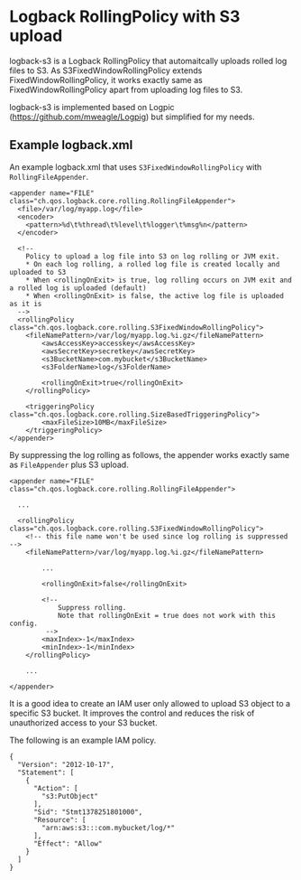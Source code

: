 Logback RollingPolicy with S3 upload
==========

logback-s3 is a Logback RollingPolicy that automaitcally uploads rolled log files to S3.
As S3FixedWindowRollingPolicy extends FixedWindowRollingPolicy, it works exactly same as FixedWindowRollingPolicy apart from uploading log files to S3.

logback-s3 is implemented based on Logpic (https://github.com/mweagle/Logpig) but simplified for my needs.

Example logback.xml
----------
An example logback.xml that uses `S3FixedWindowRollingPolicy` with `RollingFileAppender`.

```
<appender name="FILE" class="ch.qos.logback.core.rolling.RollingFileAppender">
  <file>/var/log/myapp.log</file>
  <encoder>
    <pattern>%d\t%thread\t%level\t%logger\t%msg%n</pattern>
  </encoder>

  <!--
    Policy to upload a log file into S3 on log rolling or JVM exit.
    * On each log rolling, a rolled log file is created locally and uploaded to S3
    * When <rollingOnExit> is true, log rolling occurs on JVM exit and a rolled log is uploaded (default)
    * When <rollingOnExit> is false, the active log file is uploaded as it is
  -->
  <rollingPolicy class="ch.qos.logback.core.rolling.S3FixedWindowRollingPolicy">
    <fileNamePattern>/var/log/myapp.log.%i.gz</fileNamePattern>
        <awsAccessKey>accesskey</awsAccessKey>
        <awsSecretKey>secretkey</awsSecretKey>
        <s3BucketName>com.mybucket</s3BucketName>
        <s3FolderName>log</s3FolderName>

        <rollingOnExit>true</rollingOnExit>
    </rollingPolicy>

    <triggeringPolicy class="ch.qos.logback.core.rolling.SizeBasedTriggeringPolicy">
        <maxFileSize>10MB</maxFileSize>
    </triggeringPolicy>
</appender>
```

By suppressing the log rolling as follows, the appender works exactly same as `FileAppender` plus S3 upload.

```
<appender name="FILE" class="ch.qos.logback.core.rolling.RollingFileAppender">

  ...

  <rollingPolicy class="ch.qos.logback.core.rolling.S3FixedWindowRollingPolicy">
    <!-- this file name won't be used since log rolling is suppressed -->
    <fileNamePattern>/var/log/myapp.log.%i.gz</fileNamePattern>

        ...

        <rollingOnExit>false</rollingOnExit>

        <!--
            Suppress rolling.
            Note that rollingOnExit = true does not work with this config.
         -->
        <maxIndex>-1</maxIndex>
        <minIndex>-1</minIndex>
    </rollingPolicy>

    ...

</appender>
```


It is a good idea to create an IAM user only allowed to upload S3 object to a specific S3 bucket.
It improves the control and reduces the risk of unauthorized access to your S3 bucket.

The following is an example IAM policy.
```
{
  "Version": "2012-10-17",
  "Statement": [
    {
      "Action": [
        "s3:PutObject"
      ],
      "Sid": "Stmt1378251801000",
      "Resource": [
        "arn:aws:s3:::com.mybucket/log/*"
      ],
      "Effect": "Allow"
    }
  ]
}
```